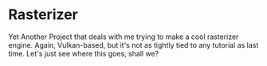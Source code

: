 # Rasterizer
Yet Another Project that deals with me trying to make a cool rasterizer engine. Again, Vulkan-based, but it's not as tightly tied to any tutorial as last time. Let's just see where this goes, shall we?
